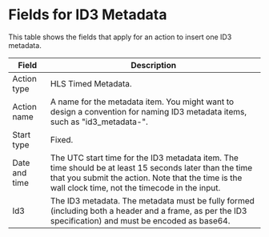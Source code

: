 # Fields for ID3 Metadata<a name="schedule-fields-for-id3-userdata"></a>

This table shows the fields that apply for an action to insert one ID3 metadata\.


| Field | Description | 
| --- | --- | 
| Action type | HLS Timed Metadata\. | 
| Action name | A name for the metadata item\. You might want to design a convention for naming ID3 metadata items, such as "id3\_metadata\-<UTC time>"\. | 
|  Start type  | Fixed\. | 
| Date and time |  The UTC start time for the ID3 metadata item\. The time should be at least 15 seconds later than the time that you submit the action\. Note that the time is the wall clock time, not the timecode in the input\.  | 
| Id3 | The ID3 metadata\. The metadata must be fully formed \(including both a header and a frame, as per the ID3 specification\) and must be encoded as base64\.  | 